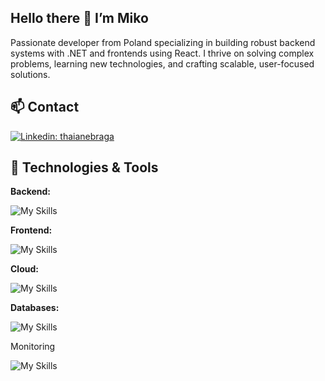 ## Hello there 👋 I’m Miko
Passionate developer from Poland specializing in building robust backend systems with .NET and frontends using React. I thrive on solving complex problems, learning new technologies, and crafting scalable, user-focused solutions.

## 📫 Contact

[![Linkedin: thaianebraga](https://img.shields.io/badge/-Linkedin-blue?style=flat-square&logo=Linkedin&logoColor=white&link=https://www.linkedin.com/in/thaianebraga/)](https://www.linkedin.com/in/thaianebraga/)

## 🔧 Technologies & Tools

**Backend:**

![My Skills](https://go-skill-icons.vercel.app/api/icons?i=dotnet,cs)

**Frontend:**

![My Skills](https://go-skill-icons.vercel.app/api/icons?i=react,ts)

**Cloud:**

![My Skills](https://go-skill-icons.vercel.app/api/icons?i=sharepoint,azure,aws)

**Databases:**

![My Skills](https://go-skill-icons.vercel.app/api/icons?i=sqlserver,sqlite,mongodb)

Monitoring

![My Skills](https://go-skill-icons.vercel.app/api/icons?i=grafana,prometheus)
